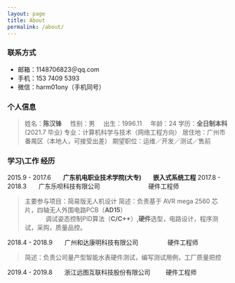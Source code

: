 ```yaml
---
layout: page
title: About
permalink: /about/
---
```

### 联系方式
- 邮箱：1148706823＠qq.com
- 手机：153 7409 5393
- 微信：harm01ony（手机同号）

### 个人信息
> 姓名：**陈汉锋** &nbsp; &nbsp; 性别：男 &nbsp; &nbsp; 出生：1996.11 &nbsp; &nbsp; 年龄：24
> 学历：**全日制本科**(2021.7 毕业) 
> 专业：计算机科学与技术（网络工程方向）
> 居住地：广州市番禺区（本地人，可接受出差）
> 期望职位：运维／开发／测试／售前

### 学习\工作 经历
2015.9 - 2017.6 &nbsp; &nbsp; &nbsp; **广东机电职业技术学院(大专) &nbsp; &nbsp; &nbsp; &nbsp;嵌入式系统工程**
2017.8 - 2018.3 &nbsp; &nbsp; &nbsp; 广东乐呗科技有限公司 &nbsp; &nbsp; &nbsp; &nbsp; &nbsp; &nbsp; &nbsp; &nbsp; &nbsp; &nbsp; &nbsp;  &nbsp; &nbsp; &nbsp;硬件工程师
> 主要参与项目：简易版无人机设计
> 简述：负责基于 AVR mega 2560 芯片，四轴无人外围电路PCB（**AD15**）</br>&nbsp; &nbsp; &nbsp;  &nbsp; &nbsp; &nbsp; 调试姿态控制PID算法（**C/C++**）,**硬件**选型，电路设计，程序测试，采购，质量品控。

2018.4 - 2018.9 &nbsp; &nbsp; &nbsp; 广州和达康明科技有限公司 &nbsp; &nbsp;  &nbsp; &nbsp; &nbsp; &nbsp; &nbsp; &nbsp; 硬件工程师
> 简述：负责公司量产型智能水表硬件测试，编写测试用例，工厂质量把控

2019.4 - 2019.8 &nbsp; &nbsp; &nbsp; 浙江远图互联科技股份有限公司 &nbsp; &nbsp;  &nbsp; &nbsp; 硬件工程师
<!--stackedit_data:
eyJoaXN0b3J5IjpbLTUwMDM0MjgyNiwxNjI1NjMyNTQ1LC04NT
g5MjE1M119
-->